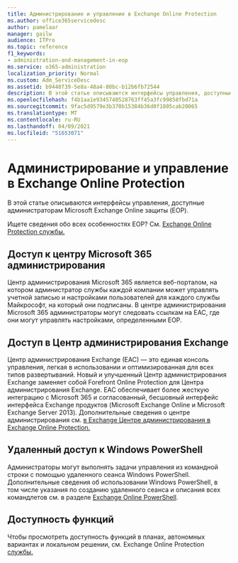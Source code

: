 ```yaml
---
title: Администрирование и управление в Exchange Online Protection
ms.author: office365servicedesc
author: pamelaar
manager: gailw
audience: ITPro
ms.topic: reference
f1_keywords:
- administration-and-management-in-eop
ms.service: o365-administration
localization_priority: Normal
ms.custom: Adm_ServiceDesc
ms.assetid: b9448f39-5e8a-48a4-80bc-b12b6fb72544
description: В этой статье описываются интерфейсы управления, доступные администраторам Microsoft Exchange Online защиты (EOP).
ms.openlocfilehash: f4b1aa1e9345740528763ff45a3fc99858fbd71a
ms.sourcegitcommit: 9fac5d9579e3b370b15384b36d0f1805cab20065
ms.translationtype: MT
ms.contentlocale: ru-RU
ms.lasthandoff: 04/09/2021
ms.locfileid: "51653071"
---
```

# <a name="administration-and-management-in-exchange-online-protection"></a>Администрирование и управление в Exchange Online Protection

В этой статье описываются интерфейсы управления, доступные администраторам Microsoft Exchange Online защиты (EOP).
  
Ищете сведения обо всех особенностях EOP? См. [Exchange Online Protection службы.](exchange-online-protection-service-description.md)
  
## <a name="access-to-the-microsoft-365-admin-center"></a>Доступ к центру Microsoft 365 администрирования

Центр администрирования Microsoft 365 является веб-порталом, на котором администратор службы каждой компании может управлять учетной записью и настройками пользователей для каждого службы Майкрософт, на который они подписаны. В центре администрирования Microsoft 365 администраторы могут следовать ссылкам на EAC, где они могут управлять настройками, определенными EOP.
  
## <a name="access-to-the-exchange-admin-center"></a>Доступ в Центр администрирования Exchange

Центр администрирования Exchange (EAC) — это единая консоль управления, легкая в использовании и оптимизированная для всех типов развертываний. Новый и улучшенный Центр администрирования Exchange заменяет собой Forefront Online Protection для Центра администрирования Exchange. EAC обеспечивает более жесткую интеграцию с Microsoft 365 и согласованный, бесшовный интерфейс интерфейса Exchange продуктов (Microsoft Exchange Online и Microsoft Exchange Server 2013). Дополнительные сведения о центре администрирования см. [в Exchange Центре администрирования в Exchange Online Protection.](/microsoft-365/security/office-365-security/exchange-admin-center-in-exchange-online-protection-eop)
  
## <a name="remote-windows-powershell-access"></a>Удаленный доступ к Windows PowerShell

 Администраторы могут выполнять задачи управления из командной строки с помощью удаленного сеанса Windows PowerShell. Дополнительные сведения об использовании Windows PowerShell, в том числе указания по созданию удаленного сеанса и описания всех командлетов см. в разделе [Exchange Online PowerShell](/powershell/exchange/exchange-online-powershell).
  
## <a name="feature-availability"></a>Доступность функций

Чтобы просмотреть доступность функций в планах, автономных вариантах и локальном решении, см. Exchange Online Protection [службы.](exchange-online-protection-service-description.md)
